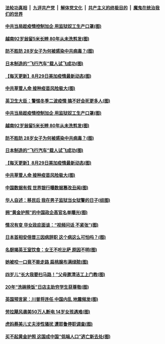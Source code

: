####  [法轮功真相](../../../../basic/blob/master/README.md?t=08301131) &nbsp;|&nbsp; [九评共产党](../../../../9ping.md/blob/master/README.md?t=08301131) &nbsp;|&nbsp; [解体党文化](../../../../jtdwh.md/blob/master/README.md?t=08301131)  &nbsp;|&nbsp; [共产主义的终极目的](../../../../gczydzjmd.md/blob/master/README.md?t=08301131) &nbsp;|&nbsp; [魔鬼在统治我们的世界](../../../../mgztzwmdsj.md/blob/master/README.md?t=08301131) 

#### [中共当局趁疫情控制加企 用监狱奴工生产口罩(图)](../pages/p3/944610.md?t=08301131) 

#### [越南92岁翁留5米长辫 80年从未洗剪发(图)](../pages/p3/944602.md?t=08301131) 

#### [防不胜防 28岁女子为何被感染中共病毒？(图)](../pages/p3/944590.md?t=08301131) 

#### [日本制造的“飞行汽车”载人试飞成功(图)](../pages/p3/944482.md?t=08301131) 

#### [【每天更新】8月29日美加疫情最新动态(图)](../pages/p3/941940.md?t=08301131) 

#### [中共草菅人命 接种疫苗风险极大(图)](../pages/p3/944486.md?t=08301131) 

#### [英卫生大臣：警惕冬季二波疫情 搞不好会死更多人(图)](../pages/p3/944613.md?t=08301131) 

#### [中共当局趁疫情控制加企 用监狱奴工生产口罩(图)](../pages/p3/944610.md?t=08301131) 

#### [越南92岁翁留5米长辫 80年从未洗剪发(图)](../pages/p3/944602.md?t=08301131) 

#### [防不胜防 28岁女子为何被感染中共病毒？(图)](../pages/p3/944590.md?t=08301131) 

#### [日本制造的“飞行汽车”载人试飞成功(图)](../pages/p3/944482.md?t=08301131) 

#### [【每天更新】8月29日美加疫情最新动态(图)](../pages/p3/941940.md?t=08301131) 

#### [中共草菅人命 接种疫苗风险极大(图)](../pages/p3/944486.md?t=08301131) 

#### [中国数据有假 世界银行曝数据篡改丑闻(图)](../pages/p3/944481.md?t=08301131) 

#### [华人自述：移民后 我在男子监狱当女狱警的日子(组图)](../pages/p3/944459.md?t=08301131) 

#### [拥“黄金护照”的中国政企高官名单曝光(图)](../pages/p3/944471.md?t=08301131) 

#### [情况有变 华女政庇面谈：“视频问话 不紧张”(图)](../pages/p3/944452.md?t=08301131) 

#### [日本首相安倍晋三因病辞职 这个病这么可怕吗？(图)](../pages/p3/944446.md?t=08301131) 

#### [名厨揭英王室饮食：女王不吃比萨 原因不明(图)](../pages/p3/944441.md?t=08301131) 

#### [她被咬一口竟不能走路 扁桃腺布满绿脓(图)](../pages/p3/944406.md?t=08301131) 

#### [四岁儿“长大我要扫马路！”父母邀清洁工上门教(图)](../pages/p3/944370.md?t=08301131) 

#### [20年“洗碗换饭”日店主助穷学生获尊敬(图)](../pages/p3/944373.md?t=08301131) 

#### [英国预言家：川普将连任 中国内乱 地震频发(图)](../pages/p3/944365.md?t=08301131) 

#### [劳拉飓风袭美50万人断电 14岁女孩遇难(图)](../pages/p3/944361.md?t=08301131) 

#### [虎妈蔡美儿丈夫涉性骚扰 遭耶鲁停职调查(图)](../pages/p3/944357.md?t=08301131) 

#### [买不起黄金护照 这国成中国“低端人口”逃亡新去处(图)](../pages/p3/944355.md?t=08301131) 

